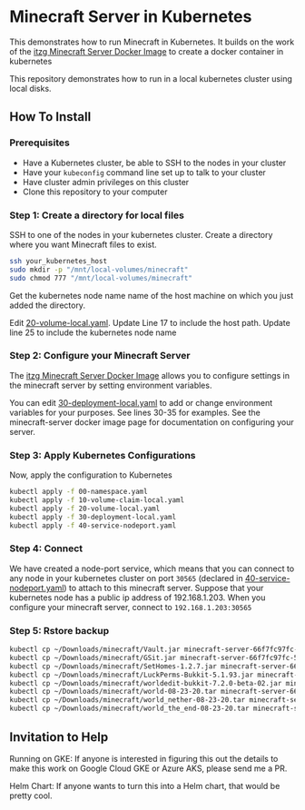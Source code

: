 Minecraft Server in Kubernetes
==============

This demonstrates how to run Minecraft in Kubernetes. It builds on the work of 
the [itzg Minecraft Server Docker Image](https://hub.docker.com/r/itzg/minecraft-server/) 
to create a docker container in kubernetes

This repository demonstrates how to run in a local kubernetes cluster using
local disks. 

How To Install
------

### Prerequisites 
* Have a Kubernetes cluster, be able to SSH to the nodes in your cluster
* Have your `kubeconfig` command line set up to talk to your cluster
* Have cluster admin privileges on this cluster
* Clone this repository to your computer

### Step 1: Create a directory for local files

SSH to one of the nodes in your kubernetes cluster. Create a directory where you want Minecraft files to exist.

```bash
ssh your_kubernetes_host
sudo mkdir -p "/mnt/local-volumes/minecraft"
sudo chmod 777 "/mnt/local-volumes/minecraft"
```

Get the kubernetes node name name of the host machine
on which you just added the directory.

Edit [20-volume-local.yaml](20-volume-local.yaml#L17). Update Line 17 to include the 
host path. Update line 25 to include the kubernetes node name

### Step 2: Configure your Minecraft Server

The [itzg Minecraft Server Docker Image](https://hub.docker.com/r/itzg/minecraft-server/) 
allows you to configure settings in the minecraft
server by setting environment variables. 

You can edit [30-deployment-local.yaml](30-deployment-local.yaml#L30) to add or
change environment variables for your purposes. See lines 30-35 for examples. See the minecraft-server docker image page for documentation on configuring your server.


### Step 3: Apply Kubernetes Configurations

Now, apply the configuration to Kubernetes

```bash
kubectl apply -f 00-namespace.yaml
kubectl apply -f 10-volume-claim-local.yaml
kubectl apply -f 20-volume-local.yaml
kubectl apply -f 30-deployment-local.yaml
kubectl apply -f 40-service-nodeport.yaml
```

### Step 4: Connect

We have created a node-port service, which means
that you can connect to any node in your kubernetes cluster on port `30565` (declared in [40-service-nodeport.yaml](40-service-nodeport.yaml#L12)) to attach to this minecraft server. Suppose that your kubernetes node has a public
ip address of 192.168.1.203.  When you configure your
minecraft server, connect to `192.168.1.203:30565`


### Step 5: Rstore backup
```bash
kubectl cp ~/Downloads/minecraft/Vault.jar minecraft-server-66f7fc97fc-5c4m5:/data/plugins/ -n minecraft
kubectl cp ~/Downloads/minecraft/GSit.jar minecraft-server-66f7fc97fc-5c4m5:/data/plugins/ -n minecraft
kubectl cp ~/Downloads/minecraft/SetHomes-1.2.7.jar minecraft-server-66f7fc97fc-5c4m5:/data/plugins/ -n minecraft
kubectl cp ~/Downloads/minecraft/LuckPerms-Bukkit-5.1.93.jar minecraft-server-66f7fc97fc-5c4m5:/data/plugins/ -n minecraft
kubectl cp ~/Downloads/minecraft/worldedit-bukkit-7.2.0-beta-02.jar minecraft-server-66f7fc97fc-5c4m5:/data/plugins/ -n minecraft
kubectl cp ~/Downloads/minecraft/world-08-23-20.tar minecraft-server-66f7fc97fc-5c4m5:/data/ -n minecraft
kubectl cp ~/Downloads/minecraft/world_nether-08-23-20.tar minecraft-server-66f7fc97fc-5c4m5:/data/ -n minecraft
kubectl cp ~/Downloads/minecraft/world_the_end-08-23-20.tar minecraft-server-66f7fc97fc-5c4m5:/data/ -n minecraft
```

Invitation to Help
------

Running on GKE: If anyone is interested in figuring this out the details to make this work
on Google Cloud GKE or Azure AKS, please send me a PR.

Helm Chart: If anyone wants to turn this into a Helm chart, that would be pretty cool.

